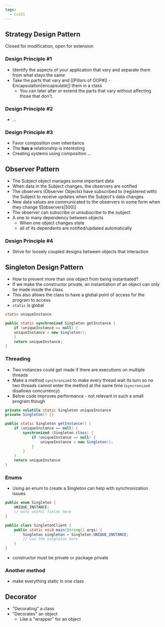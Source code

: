 ```yaml
---
tags:
  - cs151
---
```

## Strategy Design Pattern

Closed for modification, open for extension
### Design Principle #1
* Identify the aspects of your application that vary and separate them from what stays the same
* Take the parts that vary and [[Pillars of OOP#2 - Encapsulation|encapsulate]] them in a class
	* You can later alter or extend the parts that vary without affecting those that don't.
### Design Principle #2
* …
### Design Principle #3
* Favor composition over inheritance
* The **has a** relationship is interesting
* Creating systems using composition …
## Observer Pattern
* The Subject object manages some important data
* When data in the Subject changes, the observers are notified
* The observers (Observer Objects) have subscribed to (registered with) the Subject to receive updates when the Subject's data changes
* New data values are communicated to the observers in some form when they change
![[observers|500]]
* The observer can subscribe or unsubscribe to the subject
* A one to many dependency between objects
	* When one object changes state
	* all of its dependents are notified/updated automatically
### Design Principle #4
* Strive for loosely coupled designs between objects that interaction
## Singleton Design Pattern
* How to prevent more than one object from being instantiated?
* If we make the constructor private, an instantiation of an object can only be made inside the class
* This also allows the class to have a global point of access for the program to access
* `static` is global
```java
static uniqueInstance

public static synchronized Singleton getInstance {
	if (uniqueInstance == null) {
	uniqueInstance = new Singleton();
	}
	return uniqueInstance;
}
```
### Threading
* Two instances could get made if there are executions on multiple threads
* Make a method `synchronized` to make every thread wait its turn so no two threads cannot enter the method at the same time (`syncronized` disallows concurrency)
* Below code improves performance - not relevant in such a small program though
```java
private volatile static Singleton uniqueInstance
private Singleton() {}

public static Singleton getInstance() {
	if (uniqueInstance == null) {
		synchronized (Singleton.class) {
			if (uniqueInstance == null) {
				uniqueInstance = new Singleton();
			}
		}
	}
	return uniqueInstance
}
```
### Enums
* Using an enum to create a Singleton can help with synchronization issues
```java
public enum Singleton {
	UNIQUE_INSTANCE;
	// more useful fields here
}

public class SingletonClient {
	public static void main(String[] args) {
		Singleton singleton = Singleton.UNIQUE_INSTANCE;
		// use the singleton here
	}
}
```

* constructor must be private or package private

### Another method
* make everything static in one class

## Decorator
* "Decorating" a class
* "Decorates" an object
	* Like a "wrapper" for an object